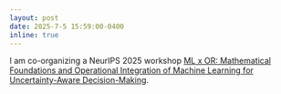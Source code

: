 ```yaml
---
layout: post
date: 2025-7-5 15:59:00-0400
inline: true
---
```


I am co-organizing a NeurIPS 2025 workshop [ML x OR: Mathematical Foundations and Operational Integration of Machine Learning for Uncertainty-Aware Decision-Making](https://mlxor-workshop.github.io/).
